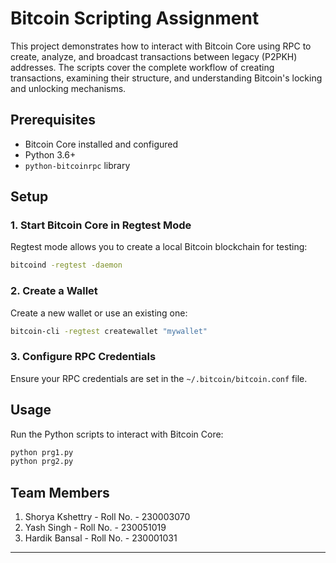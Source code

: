 # Bitcoin Scripting Assignment

This project demonstrates how to interact with Bitcoin Core using RPC to create, analyze, and broadcast transactions between legacy (P2PKH) addresses. The scripts cover the complete workflow of creating transactions, examining their structure, and understanding Bitcoin's locking and unlocking mechanisms.  

## Prerequisites  

- Bitcoin Core installed and configured  
- Python 3.6+  
- `python-bitcoinrpc` library  

## Setup  

### 1. Start Bitcoin Core in Regtest Mode  

Regtest mode allows you to create a local Bitcoin blockchain for testing:  

```bash
bitcoind -regtest -daemon
```  

### 2. Create a Wallet  

Create a new wallet or use an existing one:  

```bash
bitcoin-cli -regtest createwallet "mywallet"
```  

### 3. Configure RPC Credentials  

Ensure your RPC credentials are set in the `~/.bitcoin/bitcoin.conf` file.  

## Usage  

Run the Python scripts to interact with Bitcoin Core:  

```bash
python prg1.py
python prg2.py
```
## Team Members
1. Shorya Kshettry - Roll No. - 230003070
2. Yash Singh - Roll No. - 230051019
3. Hardik Bansal - Roll No. - 230001031


---
